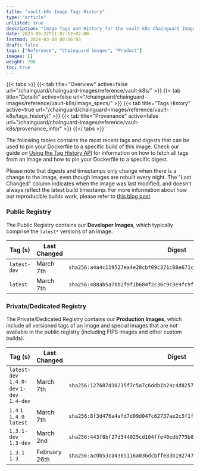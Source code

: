 ```yaml
---
title: "vault-k8s Image Tags History"
type: "article"
unlisted: true
description: "Image Tags and History for the vault-k8s Chainguard Image"
date: 2023-06-22T11:07:52+02:00
lastmod: 2024-03-08 00:56:03
draft: false
tags: ["Reference", "Chainguard Images", "Product"]
images: []
weight: 700
toc: true
---
```


{{< tabs >}}
{{< tab title="Overview" active=false url="/chainguard/chainguard-images/reference/vault-k8s/" >}}
{{< tab title="Details" active=false url="/chainguard/chainguard-images/reference/vault-k8s/image_specs/" >}}
{{< tab title="Tags History" active=true url="/chainguard/chainguard-images/reference/vault-k8s/tags_history/" >}}
{{< tab title="Provenance" active=false url="/chainguard/chainguard-images/reference/vault-k8s/provenance_info/" >}}
{{</ tabs >}}

The following tables contains the most recent tags and digests that can be used to pin your Dockerfile to a specific build of this image. Check our guide on [Using the Tag History API](/chainguard/chainguard-images/using-the-tag-history-api/) for information on how to fetch all tags from an image and how to pin your Dockerfile to a specific digest.

Please note that digests and timestamps only change when there is a change to the image, even though images are rebuilt every night. The "Last Changed" column indicates when the image was last modified, and doesn't always reflect the latest build timestamp. For more information about how our reproducible builds work, please refer to [this blog post](https://www.chainguard.dev/unchained/reproducing-chainguards-reproducible-image-builds).

### Public Registry
The Public Registry contains our **Developer Images**, which typically comprise the `latest*` versions of an image.

| Tag (s)       | Last Changed | Digest                                                                    |
|---------------|--------------|---------------------------------------------------------------------------|
|  `latest-dev` | March 7th    | `sha256:a4a4c119527ea4e28cbf09c371c08e671cc227eae6bd87ba2d8adc099dcb57d7` |
|  `latest`     | March 7th    | `sha256:488ab5a7bb2f9f1b684f2c36c9c3e9fc9fb32a018d75fdef456320f063a3fef3` |


### Private/Dedicated Registry
The Private/Dedicated Registry contains our **Production Images**, which include all versioned tags of an image and special images that are not available in the public registry (including FIPS images and other custom builds).

| Tag (s)                                     | Last Changed  | Digest                                                                    |
|---------------------------------------------|---------------|---------------------------------------------------------------------------|
|  `latest-dev` `1.4.0-dev` `1-dev` `1.4-dev` | March 7th     | `sha256:127687d10235f7c5a7c6ddb1b24c4d825726030547dafaed1e2d4c75d6210bcf` |
|  `1.4` `1` `1.4.0` `latest`                 | March 7th     | `sha256:8f3d476a4afd7d09d047c62737ae2c5f1f38347d0179072c03483e921258c6da` |
|  `1.3.1-dev` `1.3-dev`                      | March 2nd     | `sha256:443f8bf27d544025cd104ffe40edb775b8c3ddf8a583f09ab57a8044bba82a2e` |
|  `1.3.1` `1.3`                              | February 26th | `sha256:ac0b53ca4385116a036dcbffe83b1927474d742abb806b519061a11fc35bb2e6` |

